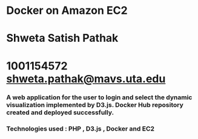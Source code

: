 Docker on Amazon EC2
=============================================
Shweta Satish Pathak
=============================================
1001154572 shweta.pathak@mavs.uta.edu
==================
### A web application for the user to login and select the dynamic visualization implemented by D3.js. Docker Hub repository created and deployed successfully.
### Technologies used : PHP , D3.js , Docker and EC2